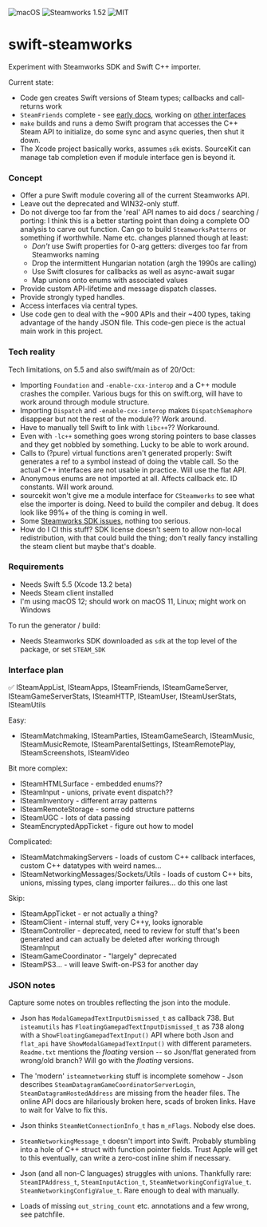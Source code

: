 ![macOS](https://shields.io/badge/platform-macOS%20|%20%3F%3F-lightgrey)
![Steamworks 1.52](https://shields.io/badge/steamworks-1.52-lightgrey)
![MIT](https://shields.io/badge/license-MIT-black)

# swift-steamworks

Experiment with Steamworks SDK and Swift C++ importer.

Current state:
* Code gen creates Swift versions of Steam types; callbacks and call-returns work
* `SteamFriends` complete - see [early docs](https://johnfairh.github.io/swift-steamworks/index.html),
  working on [other interfaces](#interface-plan)
* `make` builds and runs a demo Swift program that accesses the C++
  Steam API to initialize, do some sync and async queries, then shut it down.
* The Xcode project basically works, assumes `sdk` exists.  SourceKit can manage
  tab completion even if module interface gen is beyond it.

### Concept

* Offer a pure Swift module covering all of the current Steamworks API.
* Leave out the deprecated and WIN32-only stuff.
* Do not diverge too far from the 'real' API names to aid docs / searching / porting:
  I think this is a better starting point than doing a complete OO analysis to carve
  out function.  Can go to build `SteamworksPatterns` or something if worthwhile.  Name
  etc. changes planned though at least:
   * _Don't_ use Swift properties for 0-arg getters: diverges too far from Steamworks
     naming
   * Drop the intermittent Hungarian notation (argh the 1990s are calling)
   * Use Swift closures for callbacks as well as async-await sugar
   * Map unions onto enums with associated values
* Provide custom API-lifetime and message dispatch classes.
* Provide strongly typed handles.
* Access interfaces via central types.
* Use code gen to deal with the ~900 APIs and their ~400 types, taking advantage of the
  handy JSON file.  This code-gen piece is the actual main work in this project.

### Tech reality

Tech limitations, on 5.5 and also swift/main as of 20/Oct:
* Importing `Foundation` and `-enable-cxx-interop` and a C++ module crashes the
  compiler.  Various bugs for this on swift.org, will have to work around through
  module structure.
* Importing `Dispatch` and `-enable-cxx-interop` makes `DispatchSemaphore` disappear
  but not the rest of the module?? Work around.
* Have to manually tell Swift to link with `libc++`?? Workaround.
* Even with `-lc++` something goes wrong storing pointers to base classes and they
  get nobbled by something.  Lucky to be able to work around.
* Calls to (?pure) virtual functions aren't generated properly: Swift generates a ref
  to a symbol instead of doing the vtable call.  So the actual C++ interfaces are not
  usable in practice.  Will use the flat API.
* Anonymous enums are not imported at all.  Affects callback etc. ID constants.
  Will work around.
* sourcekit won't give me a module interface for `CSteamworks` to see what else the
  importer is doing.  Need to build the compiler and debug.  It does look like 99%+ of
  the thing is coming in well.
* Some [Steamworks SDK issues](#json-notes), nothing too serious.
* How do I CI this stuff?  SDK license doesn't seem to allow non-local redistribution,
  with that could build the thing; don't really fancy installing the steam client but
  maybe that's doable.

### Requirements

* Needs Swift 5.5 (Xcode 13.2 beta)
* Needs Steam client installed
* I'm using macOS 12; should work on macOS 11, Linux; might work on Windows

To run the generator / build:
* Needs Steamworks SDK downloaded as `sdk` at the top level of the package, or
  set `STEAM_SDK`

### Interface plan

✅ ISteamAppList, ISteamApps, ISteamFriends, ISteamGameServer, ISteamGameServerStats,
ISteamHTTP, ISteamUser, ISteamUserStats, ISteamUtils

Easy:
* ISteamMatchmaking, ISteamParties, ISteamGameSearch, ISteamMusic,
  ISteamMusicRemote, ISteamParentalSettings, ISteamRemotePlay, ISteamScreenshots,
  ISteamVideo

Bit more complex:
* ISteamHTMLSurface - embedded enums??
* ISteamInput - unions, private event dispatch??
* ISteamInventory - different array patterns
* ISteamRemoteStorage - some odd structure patterns
* ISteamUGC - lots of data passing
* SteamEncryptedAppTicket - figure out how to model

Complicated:
* ISteamMatchmakingServers - loads of custom C++ callback interfaces, custom
  C++ datatypes with weird names...
* ISteamNetworkingMessages/Sockets/Utils - loads of custom C++ bits, unions,
  missing types, clang importer failures... do this one last

Skip:
* ISteamAppTicket - er not actually a thing?
* ISteamClient - internal stuff, very C++y, looks ignorable
* ISteamController - deprecated, need to review for stuff that's been generated and
  can actually be deleted after working through ISteamInput
* ISteamGameCoordinator - "largely" deprecated
* ISteamPS3... - will leave Swift-on-PS3 for another day

### JSON notes

Capture some notes on troubles reflecting the json into the module.

* Json has `ModalGamepadTextInputDismissed_t` as callback 738.  But `isteamutils` has
  `FloatingGamepadTextInputDismissed_t` as 738 along with a
  `ShowFloatingGamepadTextInput()` API where both Json and `flat_api` have
  `ShowModalGamepadTextInput()` with different parameters.  `Readme.txt` mentions the
  _floating_ version -- so Json/flat generated from wrong/old branch?  Will go with
  the _floating_ versions.

* The 'modern' `isteamnetworking` stuff is incomplete somehow - Json describes
  `SteamDatagramGameCoordinatorServerLogin`, `SteamDatagramHostedAddress` are missing
  from the header files.  The online API docs are hilariously broken here, scads of
  broken links.  Have to wait for Valve to fix this.

* Json thinks `SteamNetConnectionInfo_t` has `m_nFlags`.  Nobody else does.

* `SteamNetworkingMessage_t` doesn't import into Swift.  Probably stumbling into a hole
  of C++ struct with function pointer fields.  Trust Apple will get to this eventually,
  can write a zero-cost inline shim if necessary.

* Json (and all non-C languages) struggles with unions.  Thankfully rare:
  `SteamIPAddress_t`, `SteamInputAction_t`, `SteamNetworkingConfigValue_t`.
  `SteamNetworkingConfigValue_t`.  Rare enough to deal with manually.

* Loads of missing `out_string_count` etc. annotations and a few wrong, see patchfile.
